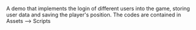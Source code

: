 A demo that implements the login of different users into the game, storing user data and saving the player's position.
The codes are contained in Assets --> Scripts